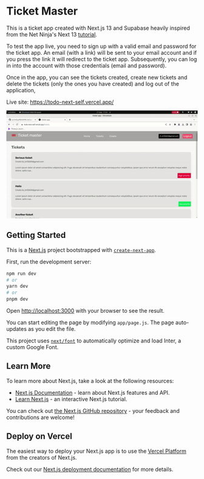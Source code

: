# Ticket Master 

This is a ticket app created with Next.js 13 and Supabase heavily inspired from the Net Ninja's Next 13 [tutorial](https://www.youtube.com/watch?v=TJQbDPGzm0Y&t=397s). 

To test the app live, you need to sign up with a valid email and password for the ticket app. An email (with a link) will be sent to your email account and if you press the link it will redirect to the ticket app. Subsequently, you can log in into the account with those credentials (email and password). 

Once in the app, you can see the tickets created, create new tickets and delete the tickets (only the ones you have created) and log out of the application, 

Live site:  https://todo-next-self.vercel.app/

![](./app2.gif)

## Getting Started
This is a [Next.js](https://nextjs.org/) project bootstrapped with [`create-next-app`](https://github.com/vercel/next.js/tree/canary/packages/create-next-app).

First, run the development server:

```bash
npm run dev
# or
yarn dev
# or
pnpm dev
```

Open [http://localhost:3000](http://localhost:3000) with your browser to see the result.

You can start editing the page by modifying `app/page.js`. The page auto-updates as you edit the file.

This project uses [`next/font`](https://nextjs.org/docs/basic-features/font-optimization) to automatically optimize and load Inter, a custom Google Font.

## Learn More

To learn more about Next.js, take a look at the following resources:

- [Next.js Documentation](https://nextjs.org/docs) - learn about Next.js features and API.
- [Learn Next.js](https://nextjs.org/learn) - an interactive Next.js tutorial.

You can check out [the Next.js GitHub repository](https://github.com/vercel/next.js/) - your feedback and contributions are welcome!

## Deploy on Vercel

The easiest way to deploy your Next.js app is to use the [Vercel Platform](https://vercel.com/new?utm_medium=default-template&filter=next.js&utm_source=create-next-app&utm_campaign=create-next-app-readme) from the creators of Next.js.

Check out our [Next.js deployment documentation](https://nextjs.org/docs/deployment) for more details.
